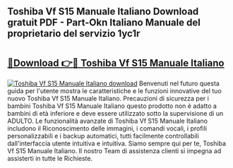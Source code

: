 ## Toshiba Vf S15 Manuale Italiano Download gratuit PDF - Part-Okn Italiano Manuale del proprietario del servizio 1yc1r

# <h2><a href="http://dfbod2.blite.top/?on=Toshiba+Vf+S15+Manuale+Italiano">🔗Download 👉🔴 Toshiba Vf S15 Manuale Italiano</a></h2>

[![Toshiba Vf S15 Manuale Italiano download](https://i.imgur.com/lujVjoI.png)](http://dfbod2.blite.top/?on=Toshiba+Vf+S15+Manuale+Italiano)
Benvenuti nel futuro questa guida per l'utente mostra le caratteristiche e le funzioni innovative del tuo nuovo Toshiba Vf S15 Manuale Italiano. Precauzioni di sicurezza per i bambini Toshiba Vf S15 Manuale Italiano questo prodotto non è adatto a bambini di età inferiore e deve essere utilizzato sotto la supervisione di un ADULTO. Le funzionalità avanzate di Toshiba Vf S15 Manuale Italiano includono il Riconoscimento delle immagini, i comandi vocali, i profili personalizzabili e i backup automatici, tutti facilmente controllabili dall'interfaccia utente intuitiva e intuitiva. Siamo sempre qui per te, Toshiba Vf S15 Manuale Italiano. Il nostro Team di assistenza clienti si impegna ad assisterti in tutte le Richieste.
